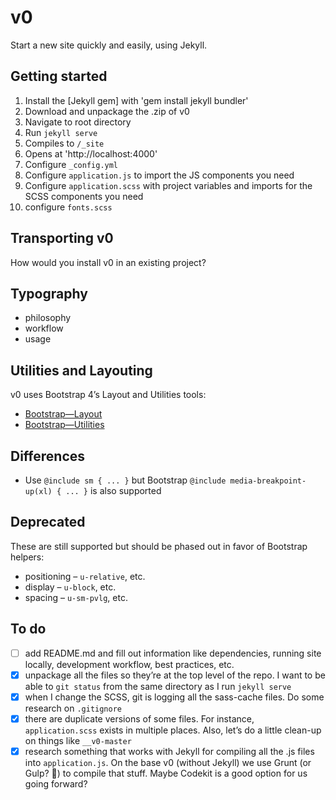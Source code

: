 # v0
Start a new site quickly and easily, using Jekyll.

## Getting started
1. Install the [Jekyll gem] with 'gem install jekyll bundler'
2. Download and unpackage the .zip of v0
3. Navigate to root directory
4. Run `jekyll serve`
5. Compiles to `/_site`
6. Opens at 'http://localhost:4000'
6. Configure `_config.yml`
7. Configure `application.js` to import the JS components you need
8. Configure `application.scss` with project variables and imports for the SCSS components you need
9. configure `fonts.scss`

## Transporting v0
How would you install v0 in an existing project?

## Typography
- philosophy
- workflow
- usage

## Utilities and Layouting
v0 uses Bootstrap 4’s Layout and Utilities tools:

- [Bootstrap—Layout](https://getbootstrap.com/docs/4.1/layout/overview/)
- [Bootstrap—Utilities](https://getbootstrap.com/docs/4.1/utilities/borders/)

## Differences
- Use `@include sm { ... }` but Bootstrap `@include media-breakpoint-up(xl) { ... }` is also supported

## Deprecated
These are still supported but should be phased out in favor of Bootstrap helpers:

- positioning – `u-relative`, etc.
- display – `u-block`, etc.
- spacing – `u-sm-pvlg`, etc.

## To do
+ [ ] add README.md and fill out information like dependencies, running site locally, development workflow, best practices, etc.
+ [x] unpackage all the files so they’re at the top level of the repo. I want to be able to `git status` from the same directory as I run `jekyll serve`
+ [x] when I change the SCSS, git is logging all the sass-cache files. Do some research on `.gitignore`
+ [x] there are duplicate versions of some files. For instance, `application.scss` exists in multiple places. Also, let’s do a little clean-up on things like `__v0-master`
+ [x] research something that works with Jekyll for compiling all the .js files into `application.js`. On the base v0 (without Jekyll) we use Grunt (or Gulp? 🤔) to compile that stuff. Maybe Codekit is a good option for us going forward?